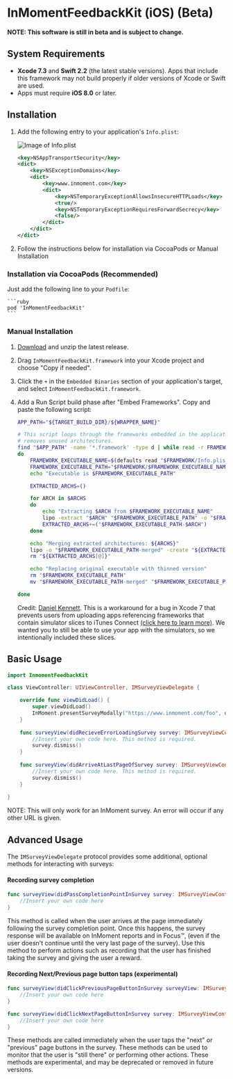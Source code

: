 # InMomentFeedbackKit (iOS) (Beta)

**NOTE: This software is still in beta and is subject to change.**

## System Requirements

- **Xcode 7.3** and **Swift 2.2** (the latest stable versions). Apps that include this framework may not build properly if older versions of Xcode or Swift are used.
- Apps must require **iOS 8.0** or later.

## Installation
1. Add the following entry to your application's ```Info.plist```:

    ![Image of Info.plist](https://cloud.githubusercontent.com/assets/15389109/16543850/baedac32-40aa-11e6-824e-1c20a85c7c9a.png)

    ```xml
    <key>NSAppTransportSecurity</key>
    <dict>
        <key>NSExceptionDomains</key>
        <dict>
            <key>www.inmoment.com</key>
            <dict>
                <key>NSTemporaryExceptionAllowsInsecureHTTPLoads</key>
                <true/>
                <key>NSTemporaryExceptionRequiresForwardSecrecy</key>
                <false/>
            </dict>
        </dict>
    </dict>
    ```
    
2. Follow the instructions below for installation via CocoaPods or Manual Installation

### Installation via CocoaPods (Recommended)

Just add the following line to your ```Podfile```:

    ```ruby
    pod 'InMomentFeedbackKit'
    ```
    
### Manual Installation

1. [Download](https://www.github.com/InMoment/inmoment-sdk/releases/latest) and unzip the latest release.
2. Drag ```InMomentFeedbackKit.framework``` into your Xcode project and choose "Copy if needed".
3. Click the ```+``` in the ```Embedded Binaries``` section of your application's target, and select ```InMomentFeedbackKit.framework```.
3. Add a Run Script build phase after "Embed Frameworks". Copy and paste the following script:

    ```bash
    APP_PATH="${TARGET_BUILD_DIR}/${WRAPPER_NAME}"

    # This script loops through the frameworks embedded in the application and
    # removes unused architectures.
    find "$APP_PATH" -name '*.framework' -type d | while read -r FRAMEWORK
    do
        FRAMEWORK_EXECUTABLE_NAME=$(defaults read "$FRAMEWORK/Info.plist" CFBundleExecutable)
        FRAMEWORK_EXECUTABLE_PATH="$FRAMEWORK/$FRAMEWORK_EXECUTABLE_NAME"
        echo "Executable is $FRAMEWORK_EXECUTABLE_PATH"
    
        EXTRACTED_ARCHS=()
    
        for ARCH in $ARCHS
        do
            echo "Extracting $ARCH from $FRAMEWORK_EXECUTABLE_NAME"
            lipo -extract "$ARCH" "$FRAMEWORK_EXECUTABLE_PATH" -o "$FRAMEWORK_EXECUTABLE_PATH-$ARCH"
            EXTRACTED_ARCHS+=("$FRAMEWORK_EXECUTABLE_PATH-$ARCH")
        done
    
        echo "Merging extracted architectures: ${ARCHS}"
        lipo -o "$FRAMEWORK_EXECUTABLE_PATH-merged" -create "${EXTRACTED_ARCHS[@]}"
        rm "${EXTRACTED_ARCHS[@]}"
    
        echo "Replacing original executable with thinned version"
        rm "$FRAMEWORK_EXECUTABLE_PATH"
        mv "$FRAMEWORK_EXECUTABLE_PATH-merged" "$FRAMEWORK_EXECUTABLE_PATH"
    
    done
    ```
    Credit: [Daniel Kennett](http://stackoverflow.com/users/29005/ikenndac). This is a workaround for a bug in Xcode 7 that prevents users from uploading apps referencing frameworks that contain simulator slices to iTunes Connect [(click here to learn more)](http://ikennd.ac/blog/2015/02/stripping-unwanted-architectures-from-dynamic-libraries-in-xcode/). We wanted you to still be able to use your app with the simulators, so we intentionally included these slices.

## Basic Usage
    
```swift
import InmomentFeedbackKit
```
    
```swift
class ViewController: UIViewController, IMSurveyViewDelegate {

    override func viewDidLoad() {
        super.viewDidLoad()
        InMoment.presentSurveyModally("https://www.inmoment.com/foo", delegate: self)
    }
    
    func surveyView(didRecieveErrorLoadingSurvey survey: IMSurveyViewController, error: NSError) {
        //Insert your own code here. This method is required.
        survey.dismiss()
    }
  
    func surveyView(didArriveAtLastPageOfSurvey survey: IMSurveyViewController) {
        //Insert your own code here. This method is required.
        survey.dismiss()
    }
  
}
```

NOTE: This will only work for an InMoment survey. An error will occur if any other URL is given.

## Advanced Usage

The ```IMSurveyViewDelegate``` protocol provides some additional, optional methods for interacting with surveys:

#### Recording survey completion

```swift
func surveyView(didPassCompletionPointInSurvey survey: IMSurveyViewController) {
    //Insert your own code here
}
```
  
This method is called when the user arrives at the page immediately following the survey completion point. Once this happens, the survey response will be available on InMoment reports and in Focus™, (even if the user doesn't continue until the very last page of the survey). Use this method to perform actions such as recording that the user has finished taking the survey and giving the user a reward.

#### Recording Next/Previous page button taps (experimental)

```swift
func surveyView(didClickPreviousPageButtonInSurvey surveyView: IMSurveyViewController) {
    //Insert your own code here
}

func surveyView(didClickNextPageButtonInSurvey survey: IMSurveyViewController) {
    //Insert your own code here
}
```

These methods are called immediately when the user taps the "next" or "previous" page buttons in the survey. These methods can be used to monitor that the user is "still there" or performing other actions. These methods are experimental, and may be deprecated or removed in future versions.
